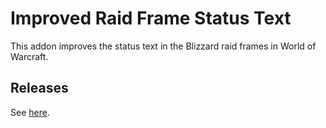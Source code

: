 # Improved Raid Frame Status Text

This addon improves the status text in the Blizzard raid frames in World of Warcraft.

## Releases

See [here](https://www.curseforge.com/wow/addons/improvedraidframestatustext/files).

